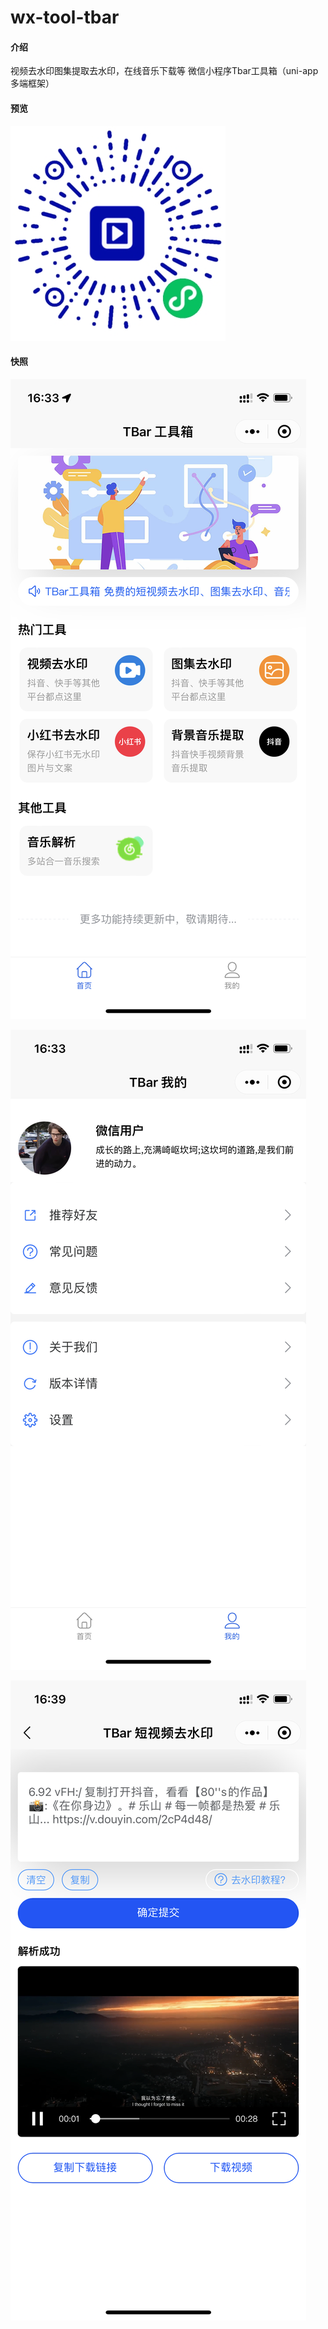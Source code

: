 # wx-tool-tbar

#### 介绍
视频去水印图集提取去水印，在线音乐下载等 微信小程序Tbar工具箱（uni-app多端框架）

#### 预览
![输入图片说明](yulan-images/gh_f37641d461e8_344.jpg)


#### 快照
![输入图片说明](yulan-images/IMG_2073.PNG)

![输入图片说明](yulan-images/IMG_2074.PNG)

![输入图片说明](yulan-images/IMG_2075.PNG)